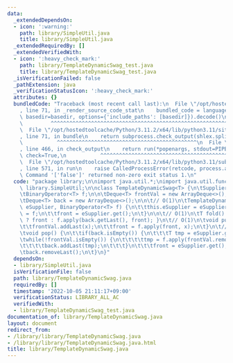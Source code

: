 ```yaml
---
data:
  _extendedDependsOn:
  - icon: ':warning:'
    path: library/SimpleUtil.java
    title: library/SimpleUtil.java
  _extendedRequiredBy: []
  _extendedVerifiedWith:
  - icon: ':heavy_check_mark:'
    path: library/TemplateDynamicSwag_test.java
    title: library/TemplateDynamicSwag_test.java
  _isVerificationFailed: false
  _pathExtension: java
  _verificationStatusIcon: ':heavy_check_mark:'
  attributes: {}
  bundledCode: "Traceback (most recent call last):\n  File \"/opt/hostedtoolcache/Python/3.11.2/x64/lib/python3.11/site-packages/onlinejudge_verify/documentation/build.py\"\
    , line 71, in _render_source_code_stat\n    bundled_code = language.bundle(stat.path,\
    \ basedir=basedir, options={'include_paths': [basedir]}).decode()\n          \
    \         ^^^^^^^^^^^^^^^^^^^^^^^^^^^^^^^^^^^^^^^^^^^^^^^^^^^^^^^^^^^^^^^^^^^^^^^^^^^^^^^^^\n\
    \  File \"/opt/hostedtoolcache/Python/3.11.2/x64/lib/python3.11/site-packages/onlinejudge_verify/languages/user_defined.py\"\
    , line 71, in bundle\n    return subprocess.check_output(shlex.split(command))\n\
    \           ^^^^^^^^^^^^^^^^^^^^^^^^^^^^^^^^^^^^^^^^^^^^^\n  File \"/opt/hostedtoolcache/Python/3.11.2/x64/lib/python3.11/subprocess.py\"\
    , line 466, in check_output\n    return run(*popenargs, stdout=PIPE, timeout=timeout,\
    \ check=True,\n           ^^^^^^^^^^^^^^^^^^^^^^^^^^^^^^^^^^^^^^^^^^^^^^^^^^^^^^^^^\n\
    \  File \"/opt/hostedtoolcache/Python/3.11.2/x64/lib/python3.11/subprocess.py\"\
    , line 571, in run\n    raise CalledProcessError(retcode, process.args,\nsubprocess.CalledProcessError:\
    \ Command '['false']' returned non-zero exit status 1.\n"
  code: "package library;\n\nimport java.util.*;\nimport java.util.function.*;\nimport\
    \ library.SimpleUtil;\n\nclass TemplateDynamicSwag<T> {\n\tSupplier<T> eSupplier;\n\
    \tBinaryOperator<T> f;\n\n\tDeque<T> frontVal = new ArrayDeque<>();\n\tT front;\n\
    \tDeque<T> back = new ArrayDeque<>();\n\n\t// O(1)\n\tTemplateDynamicSwag(Supplier<T>\
    \ eSupplier, BinaryOperator<T> f) {\n\t\tthis.eSupplier = eSupplier;\n\t\tthis.f\
    \ = f;\n\t\tfront = eSupplier.get();\n\t}\n\n\t// O(1)\n\tT fold() { return back.isEmpty()\
    \ ? front : f.apply(back.getLast(), front); }\n\t// O(1)\n\tvoid push(T x) {\n\
    \t\tfrontVal.addLast(x);\n\t\tfront = f.apply(front, x);\n\t}\n\t// O(1) amortized\n\
    \tvoid pop() {\n\t\tif(back.isEmpty()) {\n\t\t\tT tmp = eSupplier.get();\n\t\t\
    \twhile(!frontVal.isEmpty()) {\n\t\t\t\ttmp = f.apply(frontVal.removeLast(), tmp);\n\
    \t\t\t\tback.addLast(tmp);\n\t\t\t}\n\t\t\tfront = eSupplier.get();\n\t\t}\n\t\
    \tback.removeLast();\n\t}\n}"
  dependsOn:
  - library/SimpleUtil.java
  isVerificationFile: false
  path: library/TemplateDynamicSwag.java
  requiredBy: []
  timestamp: '2022-10-05 21:11:17+09:00'
  verificationStatus: LIBRARY_ALL_AC
  verifiedWith:
  - library/TemplateDynamicSwag_test.java
documentation_of: library/TemplateDynamicSwag.java
layout: document
redirect_from:
- /library/library/TemplateDynamicSwag.java
- /library/library/TemplateDynamicSwag.java.html
title: library/TemplateDynamicSwag.java
---
```

